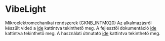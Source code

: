 # VibeLight
 Mikroelektromechanikai rendszerek (GKNB_INTM020)
 Az alkalmazásról készült videó a [ide](https://duckduckgo.com) kattintva tekinthető meg.
 A fejlesztői dokumentáció [ide](https://github.com/codrdr/VibeLight/blob/main/Wiki/Fejleszt%C5%91i%20dokument%C3%A1ci%C3%B3.md) kattintva tekinthető meg.
 A használati útmutató [ide](https://github.com/codrdr/VibeLight/blob/main/Wiki/Haszn%C3%A1lati%20%C3%BAtmutat%C3%B3.md) kattintva tekinthető meg.